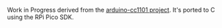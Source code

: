 Work in Progress derived from the [arduino-cc1101 project](https://github.com/veonik/arduino-cc1101/tree/master).  It's ported to C using the RPi Pico SDK.
